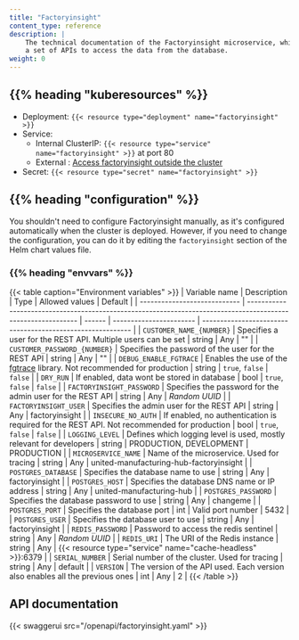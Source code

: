 ```yaml
---
title: "Factoryinsight"
content_type: reference
description: |
    The technical documentation of the Factoryinsight microservice, which exposes
    a set of APIs to access the data from the database.
weight: 0
---
```


<!-- overview -->

<!-- body -->

## {{% heading "kuberesources" %}}

- Deployment: `{{< resource type="deployment" name="factoryinsight" >}}`
- Service:
  - Internal ClusterIP: `{{< resource type="service" name="factoryinsight" >}}` at
    port 80
  - External : [Access factoryinsight outside the cluster](/docs/production-guide/administration/access-factoryinsight-outside-cluster/)
- Secret: `{{< resource type="secret" name="factoryinsight" >}}`

## {{% heading "configuration" %}}

You shouldn't need to configure Factoryinsight manually, as it's configured
automatically when the cluster is deployed. However, if you need to change the
configuration, you can do it by editing the `factoryinsight` section of the Helm
chart values file.

### {{% heading "envvars" %}}

{{< table caption="Environment variables" >}}
| Variable name                | Description                                                                                                  | Type   | Allowed values          | Default                                                    |
| ---------------------------- | ------------------------------------------------------------------------------------------------------------ | ------ | ----------------------- | ---------------------------------------------------------- |
| `CUSTOMER_NAME_{NUMBER}`     | Specifies a user for the REST API. Multiple users can be set                                                 | string | Any                     | ""                                                         |
| `CUSTOMER_PASSWORD_{NUMBER}` | Specifies the password of the user for the REST API                                                          | string | Any                     | ""                                                         |
| `DEBUG_ENABLE_FGTRACE`       | Enables the use of the [fgtrace](https://github.com/felixge/fgtrace) library. Not recommended for production | string | `true`, `false`         | `false`                                                    |
| `DRY_RUN`                    | If enabled, data wont be stored in database                                                                  | bool   | `true`, `false`         | `false`                                                    |
| `FACTORYINSIGHT_PASSWORD`    | Specifies the password for the admin user for the REST API                                                   | string | Any                     | _Random UUID_                                              |
| `FACTORYINSIGHT_USER`        | Specifies the admin user for the REST API                                                                    | string | Any                     | factoryinsight                                             |
| `INSECURE_NO_AUTH`           | If enabled, no authentication is required for the REST API. Not recommended for production                   | bool   | `true`, `false`         | `false`                                                    |
| `LOGGING_LEVEL`              | Defines which logging level is used, mostly relevant for developers                                          | string | PRODUCTION, DEVELOPMENT | PRODUCTION                                                 |
| `MICROSERVICE_NAME`          | Name of the microservice. Used for tracing                                                                   | string | Any                     | united-manufacturing-hub-factoryinsight                    |
| `POSTGRES_DATABASE`          | Specifies the database name to use                                                                           | string | Any                     | factoryinsight                                             |
| `POSTGRES_HOST`              | Specifies the database DNS name or IP address                                                                | string | Any                     | united-manufacturing-hub                                   |
| `POSTGRES_PASSWORD`          | Specifies the database password to use                                                                       | string | Any                     | changeme                                                   |
| `POSTGRES_PORT`              | Specifies the database port                                                                                  | int    | Valid port number       | 5432                                                       |
| `POSTGRES_USER`              | Specifies the database user to use                                                                           | string | Any                     | factoryinsight                                             |
| `REDIS_PASSWORD`             | Password to access the redis sentinel                                                                        | string | Any                     | _Random UUID_                                              |
| `REDIS_URI`                  | The URI of the Redis instance                                                                                | string | Any                     | {{< resource type="service" name="cache-headless" >}}:6379 |
| `SERIAL_NUMBER`              | Serial number of the cluster. Used for tracing                                                               | string | Any                     | default                                                    |
| `VERSION`                    | The version of the API used. Each version also enables all the previous ones                                 | int    | Any                     | 2                                                          |
{{< /table >}}

## API documentation

{{< swaggerui src="/openapi/factoryinsight.yaml" >}}
